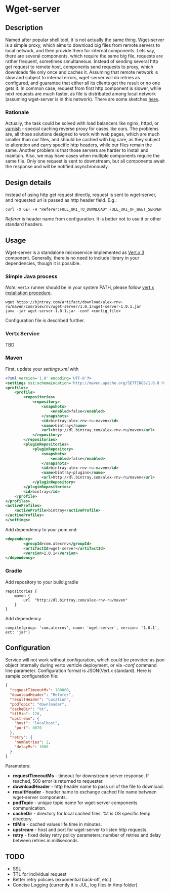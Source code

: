 # Wget-server

## Description
Named after popular shell tool, it is not actually the same thing. Wget-server is a simple proxy, which aims to download big files from remote servers to local network, and then provide them for internal components. Lets say, there are several components, which require the same big file, requests are rather frequent, sometimes simultaneous. Instead of sending several http get request to remote host, components send requests to proxy, which downloads file only once and caches it. Assuming that remote network is slow and subject to internal errors, wget-server will do retries as configured, and guarantee that either all its clients get the result or no one gets it. In common case, request from first http component is slower, while next requests are much faster, as file is distributed among local network (assuming wget-server is in this network). There are some sketches [here](https://github.com/alex-rnv/wget-server/wiki/Diagrams).    

### Rationale
Actually, the task could be solved with load balancers like nginx, httpd, or [varnish](https://www.varnish-cache.org/) - special caching reverse proxy for cases like ours. The problems are, all those solutions designed to work with web pages, which are much smaller than our files, and should be cached with big care, as they subject to alteration and carry specific http headers, while our files remain the same. Another problem is that those servers are harder to install and maintain.
Also, we may have cases when multiple components require the same file. Only one request is sent to downstream, but all components await the response and will be notified asynchronously. 

## Design details    
Instead of using http get request directly, request is sent to wget-server, and requested url is passed as http header field.
E.g.: 
```
curl -X GET -H "Referer:FULL_URI_TO_DOWNLOAD" FULL_URI_OF_WGET_SERVER
```
*Referer* is header name from configuration. It is better not to use it or other standard headers.

## Usage    
Wget-server is a standalone microservice implemented as [Vert.x 3](http://vertx.io/vertx2/) component. Generally, there is no need to include library in your dependencies, though it is possible.    
### Simple Java process    
*Note:* vert.x runner should be in your system PATH, please follow [vert.x installation procedure](http://vertx.io/vertx2/install.html).    
```
wget https://bintray.com/artifact/download/alex-rnv-ru/maven/com/alexrnv/wget-server/1.0.1/wget-server-1.0.1.jar            
java -jar wget-server-1.0.1.jar -conf <config_file>
```    
Configuration file is described further.    

### Vertx Service
TBD    

### Maven
First, update your *settings.xml* with    
```xml
<?xml version='1.0' encoding='UTF-8'?>
<settings xsi:schemaLocation='http://maven.apache.org/SETTINGS/1.0.0 http://maven.apache.org/xsd/settings-1.0.0.xsd' xmlns='http://maven.apache.org/SETTINGS/1.0.0' xmlns:xsi='http://www.w3.org/2001/XMLSchema-instance'>
<profiles>
	<profile>
		<repositories>
			<repository>
				<snapshots>
					<enabled>false</enabled>
				</snapshots>
				<id>bintray-alex-rnv-ru-maven</id>
				<name>bintray</name>
				<url>http://dl.bintray.com/alex-rnv-ru/maven</url>
			</repository>
		</repositories>
		<pluginRepositories>
			<pluginRepository>
				<snapshots>
					<enabled>false</enabled>
				</snapshots>
				<id>bintray-alex-rnv-ru-maven</id>
				<name>bintray-plugins</name>
				<url>http://dl.bintray.com/alex-rnv-ru/maven</url>
			</pluginRepository>
		</pluginRepositories>
		<id>bintray</id>
	</profile>
</profiles>
<activeProfiles>
	<activeProfile>bintray</activeProfile>
</activeProfiles>
</settings>
```
Add dependency to your pom.xml:    
```xml
<dependency>
        <groupId>com.alexrnv</groupId>
        <artifactId>wget-server</artifactId>
        <version>1.0.1</version>
</dependency>
```
### Gradle
Add repository to your build.gradle    
```
repositories {
    maven {
        url  "http://dl.bintray.com/alex-rnv-ru/maven" 
    }
}
```
Add dependency    
```
compile(group: 'com.alexrnv', name: 'wget-server', version: '1.0.1', ext: 'jar')
```

## Configuration
Service will not work without configuration, which could be provided as json object internally during vertx verticle deployment, or via *-conf* command line parameter. Configuration format is JSON(Vert.x standard). Here is sample configuration file:    
```json
{
  "requestTimeoutMs": 180000,
  "downloadHeader": "Referer",
  "resultHeader": "Location",
  "podTopic": "downloader",
  "cacheDir": "%t",
  "ttlMin": 120,
  "upstream": {
    "host": "localhost",
    "port": 8070
  },
  "retry": {
    "numRetries": 2,
    "delayMs": 1000
  }
}
```
Parameters:    
* **requestTimeoutMs** - timeout for downstream server response. If reached, 500 error is returned to requester.    
* **downloadHeader** - http header name to pass url of the file to download. 
* **resultHeader** - header name to exchange cached file name between wget-server components.
* **podTopic** - unique topic name for wget-server components communication.
* **cacheDir** - directory for local cached files. %t is OS specific temp directory.
* **ttlMin** - cached values life time in minutes.
* **upstream** - host and port for wget-server to listen http requests.
* **retry** - fixed delay retry policy parameters: number of retries and delay between retries in milliseconds.

## TODO
* SSL
* TTL for individual request
* Better retry policies (exponential back-off, etc.)
* Concise Logging (currently it is JUL, log files in /tmp folder)

